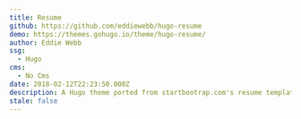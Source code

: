 ```yaml
---
title: Resume
github: https://github.com/eddiewebb/hugo-resume
demo: https://themes.gohugo.io/theme/hugo-resume/
author: Eddie Webb
ssg:
  - Hugo
cms:
  - No Cms
date: 2018-02-12T22:23:50.000Z
description: A Hugo theme ported from startbootrap.com's resume template
stale: false
---
```

